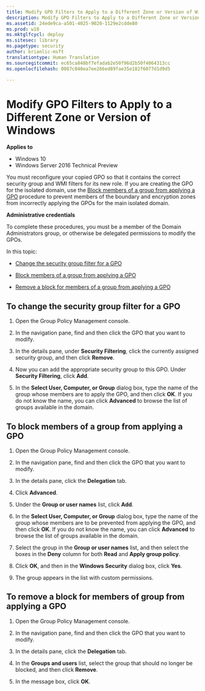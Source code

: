```yaml
---
title: Modify GPO Filters to Apply to a Different Zone or Version of Windows (Windows 10)
description: Modify GPO Filters to Apply to a Different Zone or Version of Windows
ms.assetid: 24ede9ca-a501-4025-9020-1129e2cdde80
ms.prod: w10
ms.mktglfcycl: deploy
ms.sitesec: library
ms.pagetype: security
author: brianlic-msft
translationtype: Human Translation
ms.sourcegitcommit: ec65ca848bf7efadab2e50f96d2b50f4064313cc
ms.openlocfilehash: 0087c040ea7ee266ed89fae35e182f6077d1d9d5

---
```


# Modify GPO Filters to Apply to a Different Zone or Version of Windows

**Applies to**
-   Windows 10
-   Windows Server 2016 Technical Preview

You must reconfigure your copied GPO so that it contains the correct security group and WMI filters for its new role. If you are creating the GPO for the isolated domain, use the [Block members of a group from applying a GPO](#to-block-members-of-a-group-from-applying-a-gpo) procedure to prevent members of the boundary and encryption zones from incorrectly applying the GPOs for the main isolated domain.

**Administrative credentials**

To complete these procedures, you must be a member of the Domain Administrators group, or otherwise be delegated permissions to modify the GPOs.

In this topic:

-   [Change the security group filter for a GPO](#to-change-the-security-group-filter-for-a-gpo)

-   [Block members of a group from applying a GPO](#to-block-members-of-a-group-from-applying-a-gpo)

-   [Remove a block for members of a group from applying a GPO](#to-remove-a-block-for-members-of-group-from-applying-a-gpo)

## To change the security group filter for a GPO

1.  Open the Group Policy Management console.

2.  In the navigation pane, find and then click the GPO that you want to modify.

3.  In the details pane, under **Security Filtering**, click the currently assigned security group, and then click **Remove**.

4.  Now you can add the appropriate security group to this GPO. Under **Security Filtering**, click **Add**.

5.  In the **Select User, Computer, or Group** dialog box, type the name of the group whose members are to apply the GPO, and then click **OK**. If you do not know the name, you can click **Advanced** to browse the list of groups available in the domain.

## To block members of a group from applying a GPO

1.  Open the Group Policy Management console.

2.  In the navigation pane, find and then click the GPO that you want to modify.

3.  In the details pane, click the **Delegation** tab.

4.  Click **Advanced**.

5.  Under the **Group or user names** list, click **Add**.

6.  In the **Select User, Computer, or Group** dialog box, type the name of the group whose members are to be prevented from applying the GPO, and then click **OK**. If you do not know the name, you can click **Advanced** to browse the list of groups available in the domain.

7.  Select the group in the **Group or user names** list, and then select the boxes in the **Deny** column for both **Read** and **Apply group policy**.

8.  Click **OK**, and then in the **Windows Security** dialog box, click **Yes**.

9.  The group appears in the list with custom permissions.

## To remove a block for members of group from applying a GPO

1.  Open the Group Policy Management console.

2.  In the navigation pane, find and then click the GPO that you want to modify.

3.  In the details pane, click the **Delegation** tab.

4.  In the **Groups and users** list, select the group that should no longer be blocked, and then click **Remove**.

5.  In the message box, click **OK**.



<!--HONumber=Jun16_HO4-->


